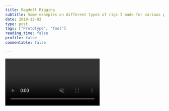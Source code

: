```yaml
---
title: Ragdoll Rigging
subtitle: Some examples on different types of rigs I made for various projects
date: 2019-12-02
type: post
tags: ["Prototype", "Tool"]
reading_time: false
profile: false
commentable: false

---
```


<div class="video_thing">
    <video muted autoplay="" name="media" loop=""><source src="https://thumbs.gfycat.com/ElderlyMagnificentDuck-mobile.mp4" type="video/mp4"></video>
</div>

<!--more-->
